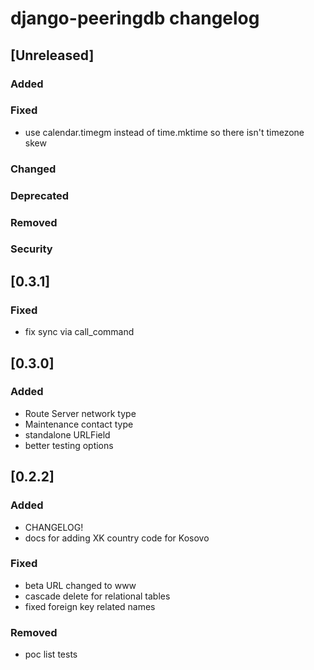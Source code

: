 
# django-peeringdb changelog

## [Unreleased]
### Added
### Fixed
- use calendar.timegm instead of time.mktime so there isn't timezone skew

### Changed
### Deprecated
### Removed
### Security


## [0.3.1]
### Fixed
- fix sync via call_command


## [0.3.0]
### Added
- Route Server network type
- Maintenance contact type
- standalone URLField
- better testing options


## [0.2.2]
### Added
- CHANGELOG!
- docs for adding XK country code for Kosovo 

### Fixed
- beta URL changed to www
- cascade delete for relational tables
- fixed foreign key related names

### Removed
- poc list tests
